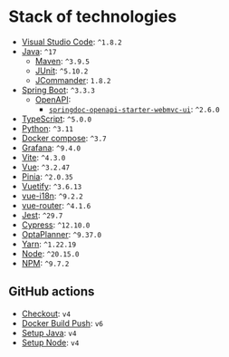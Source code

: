 # Stack of technologies

* [Visual Studio Code](https://code.visualstudio.com/): `^1.8.2`
* [Java](https://en.wikipedia.org/wiki/Java_version_history): `^17`
  * [Maven](https://maven.apache.org/index.html): `^3.9.5`
  * [JUnit](https://mvnrepository.com/artifact/org.junit.jupiter/junit-jupiter-api): `^5.10.2`
  * [JCommander](https://jcommander.org): `1.8.2`
* [Spring Boot](https://mvnrepository.com/artifact/org.springframework.boot/spring-boot): `^3.3.3`
  * [OpenAPI](https://www.openapis.org): 
    * [`springdoc-openapi-starter-webmvc-ui`](https://mvnrepository.com/artifact/org.springdoc/springdoc-openapi-starter-webmvc-ui): `^2.6.0`
* [TypeScript](https://www.npmjs.com/package/typescript): `^5.0.0`
* [Python](https://www.python.org/downloads/): `^3.11`
* [Docker compose](https://docs.docker.com/compose/): `^3.7`
* [Grafana](https://grafana.com/grafana/download): `^9.4.0`
* [Vite](https://www.npmjs.com/package/vite): `^4.3.0`
* [Vue](https://www.npmjs.com/package/vue): `^3.2.47`
* [Pinia](https://www.npmjs.com/package/pinia): `^2.0.35`
* [Vuetify](https://www.npmjs.com/package/vuetify): `^3.6.13`
* [vue-i18n](https://vue-i18n.intlify.dev/): `^9.2.2`
* [vue-router](https://www.npmjs.com/package/vue-router): `^4.1.6`
* [Jest](https://jestjs.io/): `^29.7`
* [Cypress](https://docs.cypress.io/guides/references/changelog): `^12.10.0`
* [OptaPlanner](https://www.optaplanner.org/download/download.html): `^9.37.0`
* [Yarn](https://yarnpkg.com): `^1.22.19`
* [Node](https://nodejs.org): `^20.15.0`
* [NPM](https://www.npmjs.com/package/npm): `^9.7.2`

## GitHub actions

* [Checkout](https://github.com/actions/checkout): `v4`
* [Docker Build Push](https://github.com/mr-smithers-excellent/docker-build-push): `v6`
* [Setup Java](https://github.com/actions/setup-java): `v4`
* [Setup Node](https://github.com/actions/setup-node): `v4`